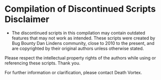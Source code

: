 #  Compilation of Discontinued Scripts Disclaimer

- The discontinued scripts in this compilation may contain outdated features that may not work as intended. These scripts were created by Bug Bounty Dan Lindens community, close to 2010 to the present, and are copyrighted by their original authors unless otherwise stated. 

Please respect the intellectual property rights of the authors while using or referencing these scripts. Thank you.

For further information or clarification, please contact Death Vortex.
